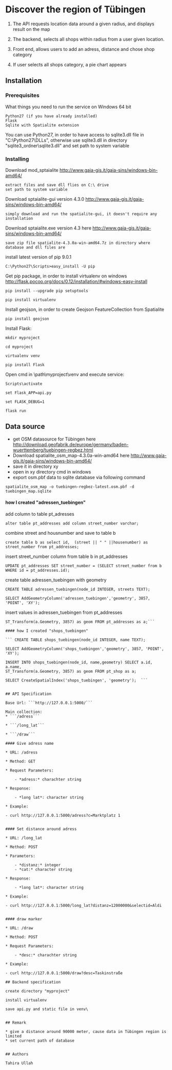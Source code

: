 # Discover the region of Tübingen

1. The API requests location data around a given radius, and displays result on the map

2. The backend, selects all shops within radius from a user given location.

3. Front end, allows users to add an adress, distance and chose shop category 

4. If user selects all shops category, a pie chart appears


## Installation


### Prerequisites

What things you need to run the service on Windows 64 bit

```
Python27 (if you have already installed)
Flask
Sqlite with Spatialite extension
```

You can use Python27, in order to have access to sqlite3.dll file in "C:\Python27\DLLs",
otherwise use sqlite3.dll in directory "sqlite3_ordner\sqlite3.dll" and set path to system variable

### Installing

Download mod_sptaialite http://www.gaia-gis.it/gaia-sins/windows-bin-amd64/
```
extract files and save dll flies on C:\ drive 
set path to system variable
```
Download sptaialite-gui version 4.3.0  http://www.gaia-gis.it/gaia-sins/windows-bin-amd64/

```
simply download and run the spatialite-gui, it doesn't require any installation
```

Download sptaialite.exe version 4.3 here http://www.gaia-gis.it/gaia-sins/windows-bin-amd64/

```
save zip file spatialite-4.3.0a-win-amd64.7z in directory where database and dll files are
```
install latest version of pip 9.0.1
```
C:\Python27\Scripts>easy_install -U pip 
```
Get pip package, in order to install virtualenv on windows http://flask.pocoo.org/docs/0.12/installation/#windows-easy-install

```
pip install --upgrade pip setuptools

pip install virtualenv

```
Install geojson, in order to create Geojson FeatureCollection from Spatialite
```
pip install geojson 
```
Install Flask:

```
mkdir myproject

cd myproject

virtualenv venv

pip install Flask

```
Open cmd in \path\myproject\venv and execute service:

```
Scripts\activate

set Flask_APP=api.py

set FLASK_DEBUG=1

flask run

```
## Data source 

* get OSM datasource for Tübingen here http://download.geofabrik.de/europe/germany/baden-wuerttemberg/tuebingen-regbez.html 
* Download spatialite_osm_map-4.3.0a-win-amd64 here http://www.gaia-gis.it/gaia-sins/windows-bin-amd64/ 
* save it in directory xy 
* open in xy directory cmd in windows
* export osm.pbf data to sqlite database via following command

```spatialite_osm_map -o tuebingen-regbez-latest.osm.pbf -d tuebingen_map.sqlite```

#### how I created "adressen_tuebingen"

add column to table pt_adresses

```alter table pt_addresses add column street_number varchar;```

combine street and housnumber and save to table b

```create table b as select id,  (street || " " ||housenumber) as street_number from pt_addresses;```

insert street_number column from table b in pt_addresses

```UPDATE pt_addresses SET street_number = (SELECT street_number from b WHERE id = pt_addresses.id);```

create table adressen_tuebingen with geometry

```CREATE TABLE adressen_tuebingen(node_id INTEGER, streets TEXT);```

```SELECT AddGeometryColumn('adressen_tuebingen','geometry', 3857, 'POINT', 'XY');```

insert values in adressen_tuebingen from pt_addresses

```INSERT INTO adressen_tuebingen(node_id, streets,geometry) SELECT a.id,  a.street_number, 
ST_Transform(a.Geometry, 3857) as geom FROM pt_addresses as a;```

#### how I created "shops_tuebingen"

``` CREATE TABLE shops_tuebingen(node_id INTEGER, name TEXT);

SELECT AddGeometryColumn('shops_tuebingen','geometry', 3857, 'POINT', 'XY');

INSERT INTO shops_tuebingen(node_id, name,geometry) SELECT a.id,  a.name, 
ST_Transform(a.Geometry, 3857) as geom FROM pt_shop as a;

SELECT CreateSpatialIndex('shops_tuebingen', 'geometry');  ```


## API Specification

Base Url: ```http://127.0.0.1:5000/```

Main collection: 
* ```/adress```
				 
* ```/long_lat```
				 
* ```/draw```
				 
#### Give adress name

* URL: /adress

* Method: GET

* Request Parameters:

	- *adress:* charachter string
	
* Response:

	- *long lat*: character string
	
* Example:

- curl http://127.0.0.1:5000/adress?c=Marktplatz 1


#### Set distance around adress

* URL: /long_lat

* Method: POST

* Parameters:

	- *distanz:* integer
	- *cat:* character string
	
* Response:

	- *long lat*: character string

* Example:

- curl http://127.0.0.1:5000/long_lat?distanz=12000000&selectid=Aldi


#### draw marker

* URL: /draw

* Method: POST

* Request Parameters:

	- *desc:* charachter string

* Example:

- curl http://127.0.0.1:5000/draw?desc=Taskinstraße

## Backend specification

create directory "myproject"

install virtualenv 

save api.py and static file in venv\


## Remark

* give a distance around 90000 meter, cause data in Tübingen region is limited
* set current path of database


## Authors

Tahira Ullah 











